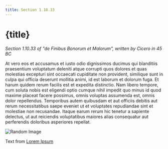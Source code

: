 ```yaml
---
title: Section 1.10.33
---
```


<script>
  import Image from "$lib/Image.svelte";
</script>

# {title}

_Section 1.10.33 of "de Finibus Bonorum et Malorum", written by Cicero in 45 BC_

At vero eos et accusamus et iusto odio dignissimos ducimus qui blanditiis praesentium voluptatum deleniti atque corrupti quos dolores et quas molestias excepturi sint occaecati cupiditate non provident, similique sunt in culpa qui officia deserunt mollitia animi, id est laborum et dolorum fuga. Et harum quidem rerum facilis est et expedita distinctio. Nam libero tempore, cum soluta nobis est eligendi optio cumque nihil impedit quo minus id quod maxime placeat facere possimus, omnis voluptas assumenda est, omnis dolor repellendus. Temporibus autem quibusdam et aut officiis debitis aut rerum necessitatibus saepe eveniet ut et voluptates repudiandae sint et molestiae non recusandae. Itaque earum rerum hic tenetur a sapiente delectus, ut aut reiciendis voluptatibus maiores alias consequatur aut perferendis doloribus asperiores repellat.

<Image imageJPG="https://source.unsplash.com/random/800x600"  alt="Random Image" caption="Random foto from Unsplash"/>

Text from [Lorem Ipsum](https://www.lipsum.com/)